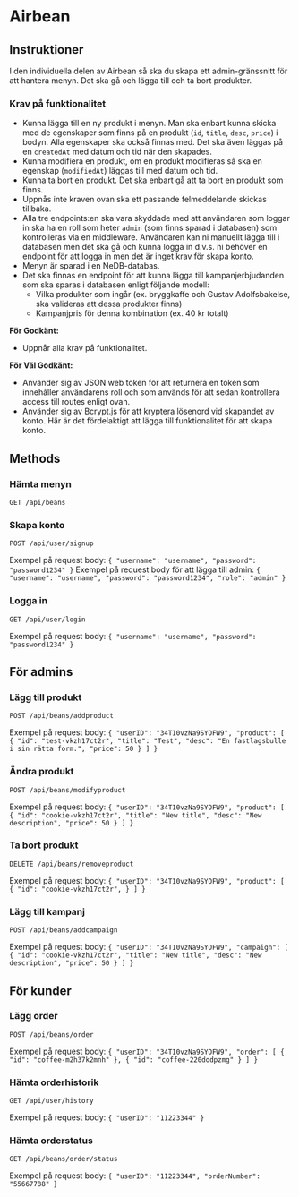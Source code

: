 # Airbean 

## Instruktioner

I den individuella delen av Airbean så ska du skapa ett admin-gränssnitt för att hantera menyn. Det ska gå och lägga till och ta bort
produkter.

### Krav på funktionalitet
* Kunna lägga till en ny produkt i menyn. Man ska enbart kunna skicka med de egenskaper som finns på en produkt (`id`, `title`, `desc`, `price`) i bodyn. Alla egenskaper ska också finnas med. Det ska även läggas på en `createdAt` med datum och tid när den skapades.
* Kunna modifiera en produkt, om en produkt modifieras så ska en egenskap (`modifiedAt`) läggas till med datum och tid.
* Kunna ta bort en produkt. Det ska enbart gå att ta bort en produkt som finns.
* Uppnås inte kraven ovan ska ett passande felmeddelande skickas tillbaka.
* Alla tre endpoints:en ska vara skyddade med att användaren som loggar in ska ha en roll som heter `admin` (som finns sparad i databasen) som kontrolleras via en middleware. Användaren kan ni manuellt lägga till i databasen men det ska gå och kunna logga in d.v.s. ni behöver en endpoint för att logga in men det är inget krav för skapa konto.
* Menyn är sparad i en NeDB-databas.
* Det ska finnas en endpoint för att kunna lägga till kampanjerbjudanden som ska sparas i databasen enligt följande modell:
  - Vilka produkter som ingår (ex. bryggkaffe och Gustav Adolfsbakelse, ska valideras att dessa produkter finns)
  - Kampanjpris för denna kombination (ex. 40 kr totalt)
 
**För Godkänt:**
* Uppnår alla krav på funktionalitet.

**För Väl Godkänt:**
* Använder sig av JSON web token för att returnera en token som innehåller användarens roll och som används för att sedan kontrollera access till routes enligt ovan.
* Använder sig av Bcrypt.js för att kryptera lösenord vid skapandet av konto. Här är det fördelaktigt att lägga till funktionalitet för att skapa konto.

## Methods

### Hämta menyn
` GET /api/beans `

### Skapa konto
` POST /api/user/signup `

Exempel på request body:
`{
	"username": "username",
	"password": "password1234"
}`
Exempel på request body för att lägga till admin:
`{
	"username": "username",
	"password": "password1234",
	"role": "admin"
}`

### Logga in
` GET /api/user/login `

Exempel på request body:
`{
	"username": "username",
	"password": "password1234"
}`

## För admins

### Lägg till produkt 

` POST /api/beans/addproduct `

Exempel på request body:
`{
	"userID": "34T10vzNa9SYOFW9",
	"product": [
	         {
		    "id": "test-vkzh17ct2r",
		    "title": "Test",
		    "desc": "En fastlagsbulle i sin rätta form.",
		    "price": 50
	          }
	  ]
}`

### Ändra produkt 

` POST /api/beans/modifyproduct `

Exempel på request body:
`{
	"userID": "34T10vzNa9SYOFW9",
	"product": [
	         {
		    "id": "cookie-vkzh17ct2r",
		    "title": "New title",
		    "desc": "New description",
		    "price": 50
	          }
	  ]
}`

### Ta bort produkt 

` DELETE /api/beans/removeproduct `

Exempel på request body:
`{
	"userID": "34T10vzNa9SYOFW9",
	"product": [
	         {
		    "id": "cookie-vkzh17ct2r",
	          }
	  ]
}`


### Lägg till kampanj

` POST /api/beans/addcampaign `

Exempel på request body:
`{
	"userID": "34T10vzNa9SYOFW9",
	"campaign": [
	         {
		    "id": "cookie-vkzh17ct2r",
		    "title": "New title",
		    "desc": "New description",
		    "price": 50
	          }
	  ]
}`


## För kunder

### Lägg order
` POST /api/beans/order `

Exempel på request body:
`{
	"userID": "34T10vzNa9SYOFW9",
	"order": [
		{
			"id": "coffee-m2h37k2mnh"
		},
		{
			"id": "coffee-220dodpzmg"
		}
	]
}`

### Hämta orderhistorik
` GET /api/user/history `

Exempel på request body:
`{
	"userID": "11223344"
}`

### Hämta orderstatus
` GET /api/beans/order/status `

Exempel på request body:
`{
	"userID": "11223344",
	"orderNumber": "55667788"
}`

